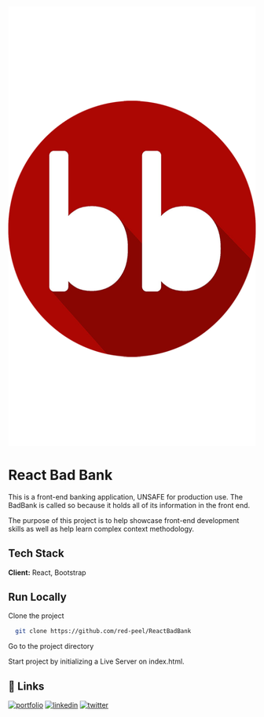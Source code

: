 ![Alt text](bad-bank-starter/bank.png)

# React Bad Bank

This is a front-end banking application, UNSAFE for production use. The BadBank is called so because it holds all of its information in the front end. 

The purpose of this project is to help showcase front-end development skills as well as help learn complex context methodology.
## Tech Stack

**Client:** React, Bootstrap



## Run Locally

Clone the project

```bash
  git clone https://github.com/red-peel/ReactBadBank
```

Go to the project directory

Start project by initializing a Live Server on index.html.


## 🔗 Links
[![portfolio](https://img.shields.io/badge/my_portfolio-000?style=for-the-badge&logo=ko-fi&logoColor=white)](https://katherineoelsner.com/)
[![linkedin](https://img.shields.io/badge/linkedin-0A66C2?style=for-the-badge&logo=linkedin&logoColor=white)](https://www.linkedin.com/)
[![twitter](https://img.shields.io/badge/twitter-1DA1F2?style=for-the-badge&logo=twitter&logoColor=white)](https://twitter.com/)

